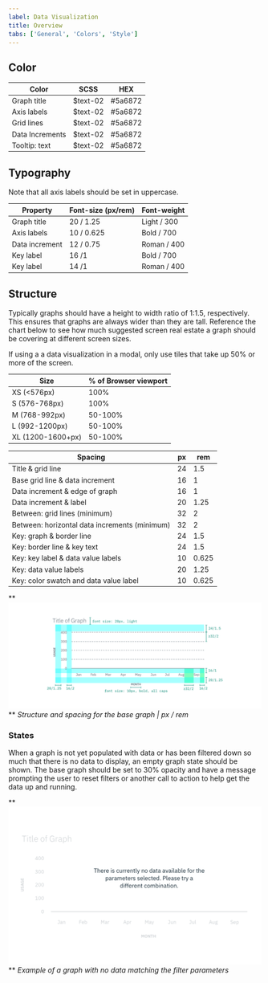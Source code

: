 ```yaml
---
label: Data Visualization
title: Overview
tabs: ['General', 'Colors', 'Style']
---
```


## Color

| Color           | SCSS     | HEX     |
| --------------- | -------- | ------- |
| Graph title     | $text-02 | #5a6872 |
| Axis labels     | $text-02 | #5a6872 |
| Grid lines      | $text-02 | #5a6872 |
| Data Increments | $text-02 | #5a6872 |
| Tooltip: text   | $text-02 | #5a6872 |

## Typography

Note that all axis labels should be set in uppercase.

| Property       | Font-size (px/rem) | Font-weight |
| -------------- | ------------------ | ----------- |
| Graph title    | 20 / 1.25          | Light / 300 |
| Axis labels    | 10 / 0.625         | Bold / 700  |
| Data increment | 12 / 0.75          | Roman / 400 |
| Key label      | 16 /1              | Bold / 700  |
| Key label      | 14 /1              | Roman / 400 |

## Structure

Typically graphs should have a height to width ratio of 1:1.5, respectively. This ensures that graphs are always wider than they are tall. Reference the chart below to see how much suggested screen real estate a graph should be covering at different screen sizes.

If using a a data visualization in a modal, only use tiles that take up 50% or more of the screen.

| Size              | % of Browser viewport |
| ----------------- | --------------------- |
| XS (<576px)       | 100%                  |
| S (576-768px)     | 100%                  |
| M (768-992px)     | 50-100%               |
| L (992-1200px)    | 50-100%               |
| XL (1200-1600+px) | 50-100%               |

| Spacing                                       | px  | rem   |
| --------------------------------------------- | --- | ----- |
| Title & grid line                             | 24  | 1.5   |
| Base grid line & data increment               | 16  | 1     |
| Data increment & edge of graph                | 16  | 1     |
| Data increment & label                        | 20  | 1.25  |
| Between: grid lines (minimum)                 | 32  | 2     |
| Between: horizontal data increments (minimum) | 32  | 2     |
| Key: graph & border line                      | 24  | 1.5   |
| Key: border line & key text                   | 24  | 1.5   |
| Key: key label & data value labels            | 10  | 0.625 |
| Key: data value labels                        | 20  | 1.25  |
| Key: color swatch and data value label        | 10  | 0.625 |

**
![Structure and spacing for the base graph](images/style-base-graph.png)
**
_Structure and spacing for the base graph | px / rem_

### States

When a graph is not yet populated with data or has been filtered down so much that there is no data to display, an empty graph state should be shown. The base graph should be set to 30% opacity and have a message prompting the user to reset filters or another call to action to help get the data up and running.

**
![Example of a graph with no data matching the parameters](images/style-empty-graph.png)
**
_Example of a graph with no data matching the filter parameters_
